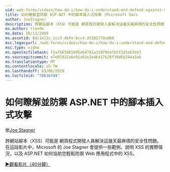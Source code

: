 ```yaml
---
uid: web-forms/videos/how-do-i/how-do-i-understand-and-defend-against-script-injection-attacks-in-aspnet
title: 如何瞭解並防禦 ASP.NET 中的腳本插入式攻擊 |Microsoft Docs
author: JoeStagner
description: 跨網站腳本（XSS）可能是 網頁程式開發人員解決這幾天最麻煩的安全性問題。 在這段影片中，Microsoft 的 Joe Stagner pro 。
ms.author: riande
ms.date: 10/13/2009
ms.assetid: 84c1e12c-2cc3-4bfe-bcc4-35381779a669
msc.legacyurl: /web-forms/videos/how-do-i/how-do-i-understand-and-defend-against-script-injection-attacks-in-aspnet
msc.type: video
ms.openlocfilehash: f2af665465995e64701a32970b4fb5f3d5eb7eb7
ms.sourcegitcommit: e7e91932a6e91a63e2e46417626f39d6b244a3ab
ms.translationtype: MT
ms.contentlocale: zh-TW
ms.lasthandoff: 03/06/2020
ms.locfileid: "78636749"
---
```

# <a name="how-do-i-understand-and-defend-against-script-injection-attacks-in-aspnet"></a>如何瞭解並防禦 ASP.NET 中的腳本插入式攻擊

依[Joe Stagner](https://github.com/JoeStagner)

跨網站腳本（XSS）可能是 網頁程式開發人員解決這幾天最麻煩的安全性問題。 在這段影片中，Microsoft 的 Joe Stagner 會提供一些範例，說明 XSS 的實際情況，以及 ASP.NET 如何協助您輕鬆防禦 Web 應用程式中的 XSS。

[&#9654;觀看影片（40分鐘）](https://channel9.msdn.com/Blogs/ASP-NET-Site-Videos/how-do-i-understand-and-defend-against-script-injection-attacks-in-aspnet)
